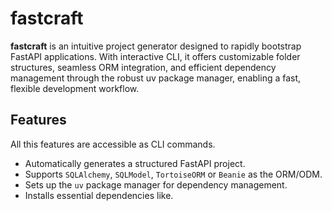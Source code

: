 # fastcraft

**fastcraft** is an intuitive project generator designed to rapidly bootstrap FastAPI applications. With interactive CLI, it offers customizable folder structures, seamless ORM integration, and efficient dependency management through the robust uv package manager, enabling a fast, flexible development workflow.

## Features
All this features are accessible as  CLI commands.
- Automatically generates a structured FastAPI project.
- Supports `SQLAlchemy`, `SQLModel`, `TortoiseORM` or `Beanie` as the ORM/ODM.
- Sets up the `uv` package manager for dependency management.
- Installs essential dependencies like.



